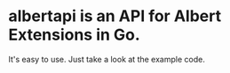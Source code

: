 # albertapi is an API for Albert Extensions in Go.

It's easy to use. Just take a look at the example code.